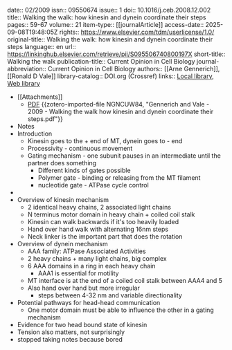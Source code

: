 date:: 02/2009
issn:: 09550674
issue:: 1
doi:: 10.1016/j.ceb.2008.12.002
title:: Walking the walk: how kinesin and dynein coordinate their steps
pages:: 59-67
volume:: 21
item-type:: [[journalArticle]]
access-date:: 2025-09-08T19:48:05Z
rights:: https://www.elsevier.com/tdm/userlicense/1.0/
original-title:: Walking the walk: how kinesin and dynein coordinate their steps
language:: en
url:: https://linkinghub.elsevier.com/retrieve/pii/S095506740800197X
short-title:: Walking the walk
publication-title:: Current Opinion in Cell Biology
journal-abbreviation:: Current Opinion in Cell Biology
authors:: [[Arne Gennerich]], [[Ronald D Vale]]
library-catalog:: DOI.org (Crossref)
links:: [Local library](zotero://select/library/items/45Z2AXBW), [Web library](https://www.zotero.org/users/6106196/items/45Z2AXBW)

- [[Attachments]]
	- [PDF](zotero://select/library/items/NGNCUW84) {{zotero-imported-file NGNCUW84, "Gennerich and Vale - 2009 - Walking the walk how kinesin and dynein coordinate their steps.pdf"}}
- Notes
- Introduction
	- Kinesin goes to the + end of MT, dynein goes to - end
	- Processivity - continuous movement
	- Gating mechanism - one subunit pauses in an intermediate until the partner does something
		- Different kinds of gates possible
		- Polymer gate - binding or releasing from the MT filament
		- nucleotide gate - ATPase cycle control
-
- Overview of kinesin mechanism
	- 2 identical heavy chains, 2 associated light chains
	- N terminus motor domain in heavy chain + coiled coil stalk
	- Kinesin can walk backwards if it's too heavily loaded
	- Hand over hand walk with alternating 16nm steps
	- Neck linker is the important part that does the rotation
- Overview of dynein mechanism
	- AAA family: ATPase Associated Activities
	- 2 heavy chains + many light chains, big complex
	- 6 AAA domains in a ring in each heavy chain
		- AAA1 is essential for motility
	- MT interface is at the end of a coiled coil stalk between AAA4 and 5
	- Also hand over hand but more irregular
		- steps between 4-32 nm and variable directionality
- Potential pathways for head-head communication
	- One motor domain must be able to influence the other in a gating mechanism
- Evidence for two head bound state of kinesin
- Tension also matters, not surprisingly
- stopped taking notes because bored